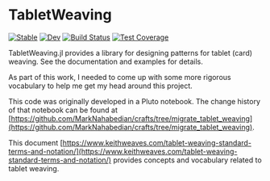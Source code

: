 # TabletWeaving

[![Stable](https://img.shields.io/badge/docs-stable-blue.svg)](https://MarkNahabedian.github.io/TabletWeaving.jl/stable/)
[![Dev](https://img.shields.io/badge/docs-dev-blue.svg)](https://MarkNahabedian.github.io/TabletWeaving.jl/dev/)
[![Build Status](https://github.com/MarkNahabedian/TabletWeaving.jl/actions/workflows/CI.yml/badge.svg?branch=main)](https://github.com/MarkNahabedian/TabletWeaving.jl/actions/workflows/CI.yml?query=branch%3Amain)
[![Test Coverage](https://codecov.io/gh/MarkNahabedian/TabletWeaving.jl/branch/main/graph/badge.svg?branch=main)](https://codecov.io/gh/MarkNahabedian/TabletWeaving.jl)



TabletWeaving.jl provides a library for designing patterns for tablet
(card) weaving.  See the documentation and examples for details.

As part of this work, I needed to come up with some more rigorous
vocabulary to help me get my head around this project.

This code was originally developed in a Pluto notebook.  The change
history of that notebook can be found at
[https://github.com/MarkNahabedian/crafts/tree/migrate_tablet_weaving](https://github.com/MarkNahabedian/crafts/tree/migrate_tablet_weaving).

This document
[https://www.keithweaves.com/tablet-weaving-standard-terms-and-notation/](https://www.keithweaves.com/tablet-weaving-standard-terms-and-notation/)
provides concepts and vocabulary related to tablet weaving.


